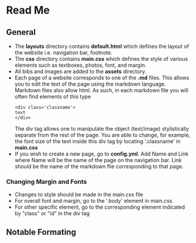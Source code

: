 # Read Me

## General
- The **layouts** directory contains **default.html** which defines the layout of the website i.e. navigation bar, footnote.
- The **css** directory contains **main.css** which defines the style of various elements such as textboxes, photos, font, and margin.
- All bibs and images are added to the **assets** directory.
- Each page of a website corresponds to one of the **.md** files. This allows you to edit the text of the page using the markdown language. Markdown files also allow html. As such, in each markdown file you will often find elements of this type 
  ``` 
  <div class='classname'>
  text
  </div>
  ```
  The div tag allows one to manipulate the object (text/image) stylistically separate from the rest of the page. You are able to change, for example, the font size of the text inside this div tag by locating '.classname' in **main.css**
- If you wish to create a new page, go to **config.yml**. Add Name and Link where Name will be the name of the page on the navigation bar. Link should be the name of the markdown flie corresponding to that page. 
  
### Changing Margin and Fonts
- Changes to style should be made in the main.css file 
- For overall font and margin, go to the '.body' element in main.css
- For other specific element, go to the corresponding element indicated by "class" or "id" in the div tag 



## Notable Formating


